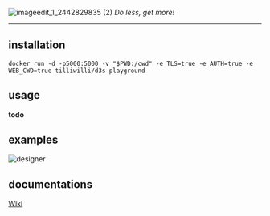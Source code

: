 ![imageedit_1_2442829835 (2)](https://github.com/user-attachments/assets/b87fb263-4e55-40f2-b7d7-dbe4e200de0e)
*Do less, get more!*

---

## installation
```docker run -d -p5000:5000 -v "$PWD:/cwd" -e TLS=true -e AUTH=true -e WEB_CWD=true tilliwilli/d3s-playground```

## usage
**todo**

## examples
![designer](docs/designer.png)

## documentations
[Wiki](https://github.com/thetilliwilli/d3s-preview/wiki)
